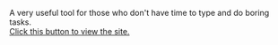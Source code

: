A very useful tool for those who don't have time to type and do boring tasks.
<br><a href=" https://muhammadpaknahadweb.github.io/Speech-to-text-">Click this button to view the site.</a>
